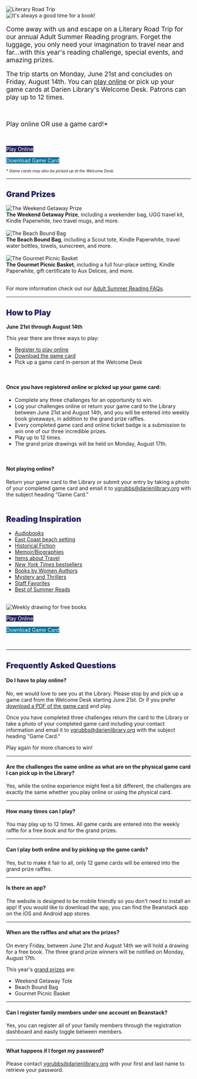 <div class="row">
<div class="col-md-8">
<img class="img-responsive center-block" src="/uploads/departments/readers_advisory/asr_2021_Literary Road_Trip_text.png" alt="Literary Road Trip" />
<br />
</div>
<div class="col-md-4">
<img class="img-responsive center-block" src="/uploads/departments/readers_advisory/asr_2021_van.png" alt="It's always a good time for a book!" />

</div>
</div>


<div class="row">
<div class="col-md-8">

<p style="font-size:1.25em !important;">Come away with us and escape on a Literary Road Trip for our annual Adult Summer Reading program. Forget the luggage, you only need your imagination to travel near and far...with this year's reading challenge, special events, and amazing prizes.</p>

<p style="font-size:1.25em !important;">The trip starts on Monday, June 21st and concludes on Friday, August 14th. You can <a href="https://dar.to/3ifssuX">play online</a> or pick up your game cards at Darien Library's Welcome Desk. Patrons can play up to 12 times.</p>
<br />
</div>
<div class="col-md-4">
<p style="font-size:1.25em !important;">Play online OR use a game card!*</p>
<br />
<div class="row">
<div class="col-xs-12 col-md-12">
<p>
<a href="https://dar.to/3ifssuX" class="btn-u btn-u-dark-blue btn-block" style="text-decoration:none; color:#fff; background-color:#25235e;">Play Online</a>
</p>
</div>
<div class="col-xs-12 col-md-12">
<p>
<a href="https://dar.to/3vknW3M" class="btn-u btn-primary btn-block" style="text-decoration:none; color:#fff; background-color:#007299;">Download Game Card</a>
</p>
</div>
</div>
<p style="font-size:.75em !important;"><em>* Game cards may also be picked up at the Welcome Desk.</em></p>
</div>
</div>

<hr />

<!-- <div class="container content">
<div class="text-center margin-bottom-50">
<h2 class="title-v2 title-center" style="color: #25235e; font-weight: 900;">Meet the Author: Maggie Shipstead</h2>
</div>
</div>

<div class="row">
<div class="col-md-6">
<img class="img-responsive center-block" src="/uploads/departments/adults/maggie_shipstead.jpg" alt="Maggie Shipstead" />
<br />
<br />

</div>
<div class="col-md-6">

### Tuesday, June 29th at 7 p.m.
Celebrate the start of our Literary Road Trip summer reading program with a special event featuring bestselling author Maggie Shipstead as she discusses her new book, _[Great Circle](https://dar.to/3v1XEmT "Great Circle")_. 
<br />
<br />

<p>
<a href="https://dar.to/34PGL3X" class="btn-u btn-primary" style="text-decoration:none; color:#fff; background-color:#25235e;">Register to virtually meet Maggie Shipstead</a>
</p>
<br />

This novel has been crowned a literary achievement and applauded as the summer must read book. It was selected as TODAY Show’s #ReadWithJenna Book Club Pick, and was the number one IndieNext Pick. In addition, _Great Circle_ was named as one of the most Anticipated Books of 2021 according to _O Magazine_; _Literary Hub_; _She Reads_; _Town & Country_; _Esquire_ and _Bustle!_ 

The book has been featured in the _New York Times_ and on the cover of _BookPage_.

</div>
</div>
<hr /> -->

<a id="prizes"></a>
<div class="container content">
<div class="text-center margin-bottom-50">
<h2 class="title-v2 title-center" style="color: #25235e; font-weight: 900;">Grand Prizes</h2>
</div>
</div>

<div class="row">
<div class="col-md-4">
<img class="img-responsive center-block" src="/uploads/departments/readers_advisory/summer_reading/asr_2021_weekend_web.png" alt="The Weekend Getaway Prize" />
<br />
<caption><strong>The Weekend Getaway Prize</strong>, including a weekender bag, UGG travel kit, Kindle Paperwhite, two travel mugs, and more.</caption>
<br />
<br />
</div>
<div class="col-md-4">
<img class="img-responsive center-block" src="/uploads/departments/readers_advisory/summer_reading/asr_2021_beach_web.png" alt="The Beach Bound Bag" />
<br />
<caption><strong>The Beach Bound Bag</strong>, including a Scout tote, Kindle Paperwhite, travel water bottles, towels, sunscreen, and more.</caption>
<br />
<br />
</div>
<div class="col-md-4">
<img class="img-responsive center-block" src="/uploads/departments/readers_advisory/summer_reading/asr_2021_picnic_web.png" alt="The Gourmet Picnic Basket" />
<br />
<caption><strong>The Gourmet Picnic Basket</strong>, including a full four-place setting, Kindle Paperwhite, gift certificate to Aux Delices, and more.</caption>
<br />
<br />
</div>
</div>

For more information check out our [Adult Summer Reading FAQs](#faqs).

<hr>

<div class="row">
<div class="col-md-6">
<h2 style="color: #25235e; font-weight: 900;">How to Play</h2>

**June 21st through August 14th**<br />

This year there are three ways to play: 

* [Register to play online](https://dar.to/3ifssuX "Register online") 
* [Download the game card](https://dar.to/3vknW3M "Download a Game Card")
* Pick up a game card in-person at the Welcome Desk
<br />

#### Once you have registered online or picked up your game card: 

* Complete any three challenges for an opportunity to win.
* Log your challenges online or return your game card to the Library between June 21st and August 14th, and you will be entered into weekly book giveaways, in addition to the grand prize raffles.
* Every completed game card and online ticket badge is a submission to win one of our three incredible prizes.
* Play up to 12 times.
* The grand prize drawings will be held on Monday, August 17th.
<br />

</div>
<div class="col-md-6">

#### Not playing online?
Return your game card to the Library or submit your entry by taking a photo of your completed game card and email it to [vgrubbs@darienlibrary.org](mailto:vgrubbs@darienlibrary.org "Email Virginia") with the subject heading “Game Card.”
<br />
<br />

<div class="row">
<div class="col-xs-7 col-md-8">
<h2 style="color: #25235e; font-weight: 900;">Reading Inspiration</h2>

* [Audiobooks](https://www.darienlibrary.org/list/926 "Audiobooks")
* [East Coast beach setting](https://www.darienlibrary.org/list/927 "Books with an East Coast beach setting")
* [Historical Fiction](https://www.darienlibrary.org/list/928 "Historical Fiction")
* [Memoir/Biographies](https://www.darienlibrary.org/list/929 "Memoir/Biographies")
* [Items about Travel](https://www.darienlibrary.org/list/932 "Items about Travel")
* [_New York Times_ bestsellers](https://www.darienlibrary.org/list/930 "New York Times bestsellers")
* [Books by Women Authors](https://www.darienlibrary.org/list/934 "Books by Women Authors")
* [Mystery and Thrillers](https://www.darienlibrary.org/list/933 "Mystery and Thrillers")
* [Staff Favorites](https://www.darienlibrary.org/list/935 "Staff Favorites")
* [Best of Summer Reads](https://www.darienlibrary.org/list/936 "Best of Summer Reads")
<br />
</div>
<div class="col-xs-5 col-md-4">

<img class="img-responsive center-block" src="/uploads/departments/readers_advisory/summer_reading/weekly_book_giveaway.png" alt="Weekly drawing for free books" />
</div>
</div>
</div>
</div>

<div class="row">
<div class="col-xs-12 col-md-6">
<p>
<a href="https://dar.to/3ifssuX" class="btn-u btn-primary btn-block" style="text-decoration:none; color:#fff; background-color:#25235e">Play Online</a>
</p>
</div>
<div class="col-xs-12 col-md-6">
<p>
<a href="https://dar.to/3vknW3M" class="btn-u btn-primary btn-block" style="text-decoration:none; color:#fff; background-color:#007299;">Download Game Card</a>
</p>
</div>
</div>
<br />

<hr />
<a id="faqs"></a>
<div class="container content">
<div class="text-center margin-bottom-50">
<h2 class="title-v2 title-center" style="color: #25235e; font-weight: 900;">Frequently Asked Questions</h2>
</div>
</div>

#### Do I have to play online?
No, we would love to see you at the Library. Please stop by and pick up a game card from the Welcome Desk starting June 21st. Or if you prefer [download a PDF of the game card](https://dar.to/3vknW3M "download a PDF of the game card") and play.  

Once you have completed three challenges return the card to the Library or take a photo of your completed game card including your contact information and email it to [vgrubbs@darienlibrary.org](mailto:vgrubbs@darienlibrary.org "Email Virginia") with the subject heading "Game Card." 

Play again for more chances to win!
<hr>

#### Are the challenges the same online as what are on the physical game card I can pick up in the Library? 

Yes, while the online experience might feel a bit different, the challenges are exactly the same whether you play online or using the physical card.
<hr>

#### How many times can I play? 
You may play up to 12 times. All game cards are entered into the weekly raffle for a free book and for the grand prizes. 
<hr>

#### Can I play both online and by picking up the game cards? 
Yes, but to make it fair to all, only 12 game cards will be entered into the grand prize raffles. 
<hr />

#### Is there an app?
The website is designed to be mobile friendly so you don't need to install an app! If you would like to download the app, you can find the Beanstack app on the iOS and Android app stores.
<hr>

#### When are the raffles and what are the prizes?  
On every Friday, between June 21st and August 14th we will hold a drawing for a free book. The three grand prize winners will be notified on Monday, August 17th.

This year's [grand prizes](#prizes) are: 
* Weekend Getaway Tote
* Beach Bound Bag
* Gourmet Picnic Basket 
<hr>

#### Can I register family members under one account on Beanstack? 
Yes, you can register all of your family members through the registration dashboard and easily toggle between members. 
<hr>

#### What happens if I forget my password? 
Please contact [vgrubbs@darienlibrary.org](mailto:vgrubbs@darienlibrary.org "Email Virginia") with your first and last name to retrieve your password. 


<!-- <div class="row">
<div class="col-md-2">
	<img class="img-responsive center-block" src="/uploads/departments/youth/summer_reading/2019_jupiter_illustration.jpg" alt="Are we playing Drops of Jupiter yet?" />
	<img class="img-responsive center-block" src="/uploads/departments/youth/summer_reading/2019_star_illustrations.jpg" alt="Are we playing Drops of Jupiter yet?" />
</div>
<div class="col-md-3">
<h2 style="color: #007299;">Book Inspiration</h2>

* [Books with Time in the title](https://dar.to/2XO6lUv "Books with Time in the title")
* [Audiobooks](https://dar.to/2ZOJpWi "Audiobooks")
* [Staff Favorites](https://dar.to/2R6Rfpf "Staff Favorites")
* [Historical Fiction](https://dar.to/2MJqrJ9 "Historical Fiction")
* [Books Set in the Summer](https://dar.to/2MGF5Rm "Books Set in the Summer")
* [Non-Fiction Books](https://dar.to/2XMoced "Non-Fiction Books")
* [Book from a booklist](https://dar.to/2WC7A6q "Book from a booklist")

</div>
</div> 

<div class="margin-bottom-40"></div>

<h2 style="color: #007299;">Online Summer Events</h2>

<div class="row">
<div class="col-md-4">

<img class="img-responsive center-block" src="/uploads/general_stock_photos/hat_book_blanket.jpg" alt="Enjoy your summer" />

<h2 style="color: #007299;">Virtual Meet the Author: <br />TBD</h2>

**TBD**

Something something something something here. Something something something something here. Something something something something here.

</div>
<div class="col-md-4">

<img class="img-responsive center-block" src="/uploads/departments/adults/beach_books_asr.jpg" alt="There's always time for a good book!" />

<h2 style="color: #007299;">Books 'n Banter: Summer Edition</h2>

<br />

**Thursday, July 9th at 10 a.m.**

Join Darien Library's Readers Advisory team as we discuss what books we are packing into our beach bags this summer. [Register](https://dar.to/2YPuI3w "Register for Books 'n Banter") for this online program.

</div>
<div class="col-md-4">

<img class="img-responsive center-block" src="/uploads/departments/adults/time_travel_clocks_asr.jpg" alt="Clocks traveling through time" />

<h2 style="color: #007299;">Time Travel Trivia</h2>

<br />

**Sunday, July 19th at 5 p.m.**

Calling all trivia fans. Join us for a special edition of trivia night where we will dive back into time and test your knowledge from decades of the past. [Register](https://dar.to/30PIlCc "Register for Time Travel Trivia") for this online program.

</div>
</div> -->